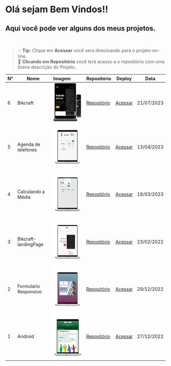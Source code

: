 # Olá sejam Bem Vindos!!
 ## Aqui você pode ver alguns dos meus projetos.
<br>

> :bulb: **Tip:** Clique em **Acessar** você sera direcioando para o projeto on-line. <br>
 >:construction: **Clicando em Repositório** você terá acesso a o repositório com uma breve descrição do Projeto.


N°|Nome|Imagem|Repositório|Deploy|Data|
|--|----|:-|:-----------|--------------|:---:|
6|Bikcraft |<img src="https://github.com/emmanuelmarcosdeoliveira/meus-projetos-educacionais/blob/main/img/bik.png" width="200" height="120">|[Repositório](https://github.com/emmanuelmarcosdeoliveira/bikcraft)|[Acessar](https://bikcraft-woad.vercel.app/)|21/07/2023|
5|Agenda de telefones|<img src="https://github.com/emmanuelmarcosdeoliveira/meus-projetos-educacionais/blob/main/img/Agenda.png" width="200" height="140">|[Repositório](https://github.com/emmanuelmarcosdeoliveira/agenda-telefone)|[Acessar](https://agenda-telefone-theta.vercel.app/)|13/04/2023|
4|Calculando a Média|<img src="https://github.com/emmanuelmarcosdeoliveira/meus-projetos-educacionais/blob/main/img/media.png" width="200" height="140">|[Repositório](https://github.com/emmanuelmarcosdeoliveira/calculando-a-media)|[Acessar](https://emmanuel-calculando-a-media.vercel.app/)|18/03/2023|
3|Bikcraft-landingPage|<img src="https://github.com/emmanuelmarcosdeoliveira/meus-projetos-educacionais/blob/main/img/Bikcraft-home.png" width="200" height="140">|[Repositório](https://github.com/emmanuelmarcosdeoliveira/projeto-bikcraft-landing-page)|[Acessar](https://emmanuelmarcosdeoliveira.github.io/projeto-bikcraft-landing-page/)|23/02/2022|
2|Formulario Responsivo|<img src="https://github.com/emmanuelmarcosdeoliveira/meus-projetos-educacionais/blob/main/img/login.png" width="200" height="140">|[Repositório](https://github.com/emmanuelmarcosdeoliveira/projeto-login)|[Acessar](https://projeto-login-liard.vercel.app/)| 29/12/2022|
1|Android|<img src="https://github.com/emmanuelmarcosdeoliveira/meus-projetos-educacionais/blob/main/img/android.png" width="200" height="140">|[Repositório](https://github.com/emmanuelmarcosdeoliveira/projeto-android)|[Acessar](https://projetos-educacionais-ot3b.vercel.app/)|27/12/2022|

<!-- 
## :floppy_disk: Abaixo segue os projetos e sua descrição.

### Média das Notas
PROJETO|SCREENSHOOT
|---------------|:--------: |
|Média das notas|<img src="./img/media notas.gif" width="350" height="180">|
|Tecnologias Utilizadas|DESCRIÇÃO|
|<ul> <li>HTML5</li> <li>CCS3</li><li>JavaScript</li> </ul>|A proposta desse projeto foi criar uma página HTML para calcúlo de médias de notas de diciplinas de estudos|DEPLOY|
|Acesse o projeto|[Calculando a Méida](https://emmanuel-calculando-a-media.vercel.app/)
Acesse o Repositório|https://github.com/emmanuelmarcosdeoliveira/calculando-a-media/tree/main|
---
### Agenda de telefones
PROJETO|SCREENSHOOT
|---------------|:--------: |
|Agenda de Telefones|<img src="https://github.com/emmanuelmarcosdeoliveira/agenda-telefone/blob/develop/images/Agenda%20Telefone.gif" width="350" height="180">|
|Tecnologias Utilizadas|DESCRIÇÃO|
|<ul> <li>HTML5</li> <li>CCS3</li><li>JavaScript</li> </ul>|O intuito desse projeto foi criar uma página para **agenda de telefones**, fazendo o uso da **linguagem JavaScript** para **adição e calculado de total de numeros de telefone.**|DEPLOY|
|Acesse o projeto|[Agenda de Telefones](https://agenda-telefone-theta.vercel.app/)
Acesse o Repositório|https://github.com/emmanuelmarcosdeoliveira/agenda-telefone/tree/main|
---

### Bickcraft
PROJETO|SCREENSHOOT
|---------------|:--------: |
|Projeto Bikcraft|<img src="https://github.com/emmanuelmarcosdeoliveira/projeto-bikcraft/blob/main/img/Bikcraft.gif" width="350" height="180">|
|Tecnologias Utilizadas|DESCRIÇÃO|
|<ul> <li>HTML5</li> <li>CCS3</li> </ul>|Nesse exercício foi criado um página de arquivo base HTML e CSS com o intuito de desenvolver habilidades com CSS flex box e flex grid.|DEPLOY|    |
|Acesse o projeto|[projeto bikcraft](https://emmanuelmarcosdeoliveira.github.io/projeto-bikcraft/)
Acesse o Repositório|https://github.com/emmanuelmarcosdeoliveira/projeto-bikcraft|
---
### Formulário Responsivo
ROJETO|SCREENSHOOT
|---------------|:--------: |
|Formulário Responsivo|<img src="https://github.com/emmanuelmarcosdeoliveira/projeto-login/blob/main/imagens/tela-login.gif" width="350" height="180">|
|Tecnologias Utilizadas|DESCRIÇÃO|
|<ul> <li>HTML5</li> <li>CCS3</li></ul>|Nesse exercício criei uma página com base HTML e CSS e dentro dessa página, foi criado um Formulário que ele se comporta de forma diferente de acordo com o tamanho da tela.|DEPLOY|
|Acesse o projeto|[Formulário Responsivo](https://projeto-login-liard.vercel.app/)
Acesse o Repositório|https://github.com/emmanuelmarcosdeoliveira/calculando-a-media/tree/main|
---
### Android
|PROJETO|SCREENSHOOT
|---------------|:--------: |
|Android|<img src="https://github.com/emmanuelmarcosdeoliveira/projeto-android/blob/main/imagens/Projeto%20-%20droid.gif" width="350" height="180">|
|Tecnologias Utilizadas|DESCRIÇÃO|
|<ul> <li>HTML5</li> <li>CCS3</li> </ul>|<p style="text-align:left">Nesse exercício foi criado uma pagina com base em HTML e CSS, contando um pouco da história do masacote Android, aonde temos links que direcionam para as páginas de Dan Morril que fez a primeira versão do mascote e também para a página de Irina Block, a ilutradora do mascote. Nessa página, também temos a descrição dos nomes das versões do Android desde a sua versão inicial que é a v1.5</p>|DEPLOY|    |
|Acesse o projeto|[projeto android](https://projetos-educacionais-ot3b.vercel.app/)|
Acesse o Repositório|https://github.com/emmanuelmarcosdeoliveira/projeto-android|
--- -->
